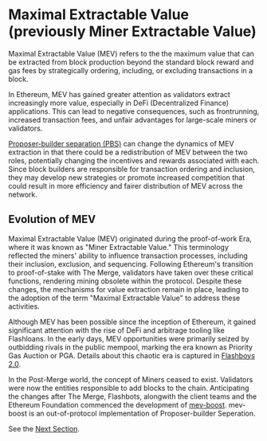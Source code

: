 <!-- @format -->

# Maximal Extractable Value (previously Miner Extractable Value)

Maximal Extractable Value (MEV) refers to the the maximum value that can be extracted from block production beyond the standard block reward and gas fees by strategically ordering, including, or excluding transactions in a block.

In Ethereum, MEV has gained greater attention as validators extract increasingly more value, especially in DeFi (Decentralized Finance) applications. This can lead to negative consequences, such as frontrunning, increased transaction fees, and unfair advantages for large-scale miners or validators.

[Proposer-builder separation (PBS)](/wiki/research/PBS/pbs.md) can change the dynamics of MEV extraction in that there could be a redistribution of MEV between the two roles, potentially changing the incentives and rewards associated with each. Since block builders are responsible for transaction ordering and inclusion, they may develop new strategies or promote increased competition that could result in more efficiency and fairer distribution of MEV across the network.

## Evolution of MEV

Maximal Extractable Value (MEV) originated during the proof-of-work Era, where it was known as "Miner Extractable Value." This terminology reflected the miners' ability to influence transaction processes, including their inclusion, exclusion, and sequencing. Following Ethereum's transition to proof-of-stake with The Merge, validators have taken over these critical functions, rendering mining obsolete within the protocol. Despite these changes, the mechanisms for value extraction remain in place, leading to the adoption of the term "Maximal Extractable Value" to address these activities.

Although MEV has been possible since the inception of Ethereum, it gained significant attention with the rise of DeFi and arbitrage tooling like Flashloans. In the early days, MEV opportunities were primarily seized by outbidding rivals in the public mempool, marking the era known as Priority Gas Auction or PGA. Details about this chaotic era is captured in [Flashboys 2.0](https://arxiv.org/abs/1904.05234).

In the Post-Merge world, the concept of Miners ceased to exist. Validators were now the entities responsible to add blocks to the chain. Anticipating the changes after The Merge, Flashbots, alongwith the client teams and the Ethereum Foundation commenced the development of [mev-boost](/wiki/research/PBS/mev-boost.md). mev-boost is an out-of-protocol implementation of Proposer-builder Seperation.

See the [Next Section](/wiki/research/PBS/pbs.md).
